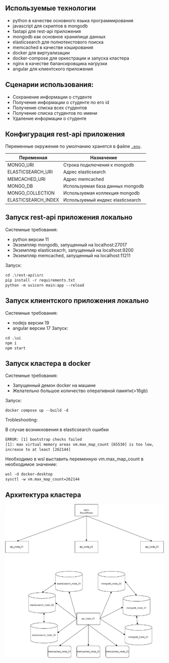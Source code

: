 ## Используемые технологии
- python в качестве основного языка программирования
- javascript для скриптов в mongodb
- fastapi для rest-api приложения
- mongodb как основное хранилище данных
- elasticsearch для полнотекстового поиска
- memcached в качестве кэширования
- docker для виртуализации
- docker-compose для оркестрации и запуска кластера
- nginx в качестве балансировщика нагрузки
- angular для клиентского приложения

## Сценарии использования:
- Сохранение информации о студенте
- Получение информации о студенте по его id
- Получение списка всех студентов
- Получение списка студентов по имени
- Удаление информации о студенте

## Конфигурация rest-api приложения
Переменные окружения по умолчанию хранятся в файле [`.env`](rest-api/src/.env).

| Переменная| Назначение                        |
| -------- |-----------------------------------|
|MONGO_URI| Строка подключения к mongodb      |
|ELASTICSEARCH_URI| Адрес elasticsearch               |
|MEMCACHED_URI| Адрес memcached                   |
|MONGO_DB| Используемая база данных mongodb  |
|MONGO_COLLECTION| Используемая коллекция mongodb    |
|ELASTICSEARCH_INDEX| Используемый индекс elasticsearch |

## Запуск rest-api приложения локально
Системные требования:
- python версии 11
- Экземпляр mongodb, запущенный на localhost:27017
- Экземпляр elasticseacrh, запущенный на localhost:9200
- Экземпляр memcached, запущенный на localhost:11211

Запуск:
```
cd .\rest-api\src
pip install -r requirements.txt
python -m uvicorn main:app --reload
```

## Запуск клиентского приложения локально
Системные требования:
- nodejs версии 19
- angular версии 17
Запуск:
```
cd .\ui
npm i
npm start
```

## Запуск кластера в docker
Системные требования:
- Запущенный демон docker на машине
- Желательно большое количество оперативной памяти(>16gb)

Запуск:
```
docker compose up --build -d
```


Trobleshooting:

В случае возникновения в elasticsearch ошибки
```
ERROR: [1] bootstrap checks failed
[1]: max virtual memory areas vm.max_map_count [65530] is too low, increase to at least [262144]
```
Необходимо в wsl выставить переменную vm.max_map_count в необходимое значение:
```
wsl -d docker-desktop
sysctl -w vm.max_map_count=262144
```

## Архитектура кластера
![alt text](img/architecture.jpg "Architecture")